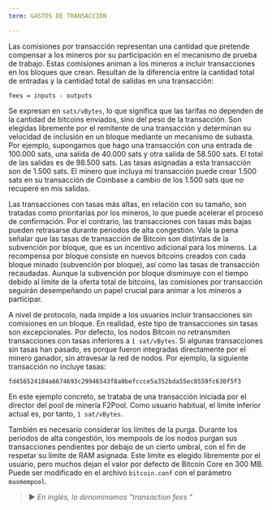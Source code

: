 ```yaml
---
term: GASTOS DE TRANSACCIÓN

---
```

Las comisiones por transacción representan una cantidad que pretende compensar a los mineros por su participación en el mecanismo de prueba de trabajo. Estas comisiones animan a los mineros a incluir transacciones en los bloques que crean. Resultan de la diferencia entre la cantidad total de entradas y la cantidad total de salidas en una transacción:

```text
fees = inputs - outputs
```

Se expresan en `sats/vBytes`, lo que significa que las tarifas no dependen de la cantidad de bitcoins enviados, sino del peso de la transacción. Son elegidas libremente por el remitente de una transacción y determinan su velocidad de inclusión en un bloque mediante un mecanismo de subasta. Por ejemplo, supongamos que hago una transacción con una entrada de 100.000 sats, una salida de 40.000 sats y otra salida de 58.500 sats. El total de las salidas es de 98.500 sats. Las tasas asignadas a esta transacción son de 1.500 sats. El minero que incluya mi transacción puede crear 1.500 sats en su transacción de Coinbase a cambio de los 1.500 sats que no recuperé en mis salidas.

Las transacciones con tasas más altas, en relación con su tamaño, son tratadas como prioritarias por los mineros, lo que puede acelerar el proceso de confirmación. Por el contrario, las transacciones con tasas más bajas pueden retrasarse durante periodos de alta congestión. Vale la pena señalar que las tasas de transacción de Bitcoin son distintas de la subvención por bloque, que es un incentivo adicional para los mineros. La recompensa por bloque consiste en nuevos bitcoins creados con cada bloque minado (subvención por bloque), así como las tasas de transacción recaudadas. Aunque la subvención por bloque disminuye con el tiempo debido al límite de la oferta total de bitcoins, las comisiones por transacción seguirán desempeñando un papel crucial para animar a los mineros a participar.

A nivel de protocolo, nada impide a los usuarios incluir transacciones sin comisiones en un bloque. En realidad, este tipo de transacciones sin tasas son excepcionales. Por defecto, los nodos Bitcoin no retransmiten transacciones con tasas inferiores a `1 sat/vBytes`. Si algunas transacciones sin tasas han pasado, es porque fueron integradas directamente por el minero ganador, sin atravesar la red de nodos. Por ejemplo, la siguiente transacción no incluye tasas:

```text
fd456524104a6674693c29946543f8a0befccce5a352bda55ec8559fc630f5f3
```

En este ejemplo concreto, se trataba de una transacción iniciada por el director del pool de minería F2Pool. Como usuario habitual, el límite inferior actual es, por tanto, `1 sat/vBytes`.

También es necesario considerar los límites de la purga. Durante los periodos de alta congestión, los mempools de los nodos purgan sus transacciones pendientes por debajo de un cierto umbral, con el fin de respetar su límite de RAM asignada. Este límite es elegido libremente por el usuario, pero muchos dejan el valor por defecto de Bitcoin Core en 300 MB. Puede ser modificado en el archivo `bitcoin.conf` con el parámetro `maxmempool`.

> ► *En inglés, lo denominamos "transaction fees "*